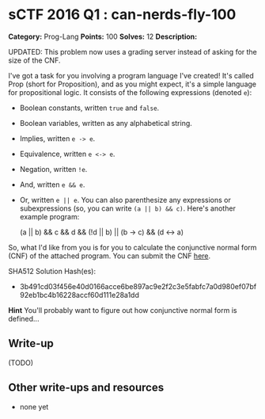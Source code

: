 # sCTF 2016 Q1 : can-nerds-fly-100

**Category:** Prog-Lang
**Points:** 100
**Solves:** 12
**Description:**

UPDATED: This problem now uses a grading server instead of asking for the size of the CNF.

I've got a task for you involving a program language I've created! It's called Prop (short for Proposition), and as you might expect, it's a simple language for propositional logic. It consists of the following expressions (denoted `e`):

* Boolean constants, written `true` and `false`.
* Boolean variables, written as any alphabetical string.
* Implies, written `e -> e`.
* Equivalence, written `e <-> e`.
* Negation, written `!e`.
* And, written `e && e`.
* Or, written `e || e`.
You can also parenthesize any expressions or subexpressions (so, you can write `(a || b) && c)`. Here's another example program:

    (a || b) && c && d && (!d || b) || (b -> c) && (d <-> a)

So, what I'd like from you is for you to calculate the conjunctive normal form (CNF) of the attached program. You can submit the CNF [here](http://problems4.2016q1.sctf.io:11426/).


SHA512 Solution Hash(es):
* 3b491cd03f456e40d0166acce6be897ac9e2f2c3e5fabfc7a0d980ef07bf92eb1bc4b16228accf60d111e28a1dd

**Hint**
You'll probably want to figure out how conjunctive normal form is defined...

## Write-up

(TODO)

## Other write-ups and resources

* none yet
